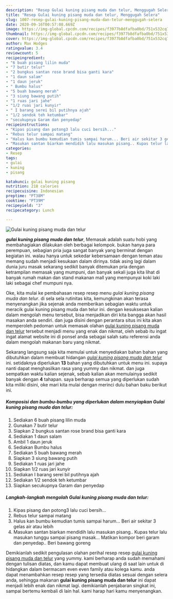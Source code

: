 ```yaml
---
description: "Resep Gulai kuning pisang muda dan telur, Menggugah Selera"
title: "Resep Gulai kuning pisang muda dan telur, Menggugah Selera"
slug: 1007-resep-gulai-kuning-pisang-muda-dan-telur-menggugah-selera
date: 2020-09-16T00:57:08.669Z
image: https://img-global.cpcdn.com/recipes/f3977b8dfafba0bd/751x532cq70/gulai-kuning-pisang-muda-dan-telur-foto-resep-utama.jpg
thumbnail: https://img-global.cpcdn.com/recipes/f3977b8dfafba0bd/751x532cq70/gulai-kuning-pisang-muda-dan-telur-foto-resep-utama.jpg
cover: https://img-global.cpcdn.com/recipes/f3977b8dfafba0bd/751x532cq70/gulai-kuning-pisang-muda-dan-telur-foto-resep-utama.jpg
author: Max Hodges
ratingvalue: 3.4
reviewcount: 5
recipeingredient:
- "6 buah pisang lilin muda"
- "7 butir telur"
- "2 bungkus santan rose brand bisa ganti kara"
- "1 daun salam"
- "1 daun jeruk"
- " Bumbu halus"
- "5 buah bawang merah"
- "3 siung bawang putih"
- "1 ruas jari jahe"
- "1/2 ruas jari kunyir"
- " I barang serei bil putihnya ajah"
- "1/2 sendok teh ketumbar"
- "secukupnya Garam dan penyedap"
recipeinstructions:
- "Kipas pisang dan potong3 lalu cuci bersih..."
- "Rebus telur sampai matang"
- "Halus kan bumbu kemudian tumis sampai harum... Beri air sekitar 3 gelas air atau lebih"
- "Masukan santan biarkan mendidih lalu masukan pisang.. Kupas telur lalu masukan tunggu sampai pisang masak... Matikan kompor beri garam dan penyedap.. Beri bawang goreng"
categories:
- Resep
tags:
- gulai
- kuning
- pisang

katakunci: gulai kuning pisang 
nutrition: 218 calories
recipecuisine: Indonesian
preptime: "PT38M"
cooktime: "PT39M"
recipeyield: "3"
recipecategory: Lunch

---
```



![Gulai kuning pisang muda dan telur](https://img-global.cpcdn.com/recipes/f3977b8dfafba0bd/751x532cq70/gulai-kuning-pisang-muda-dan-telur-foto-resep-utama.jpg)

<b><i>gulai kuning pisang muda dan telur</i></b>, Memasak adalah suatu hobi yang membahagiakan dilakukan oleh berbagai kelompok. bukan hanya para perempuan, sebagian pria juga sangat banyak yang berminat dengan kegiatan ini. walau hanya untuk sekedar kebersamaan dengan teman atau memang sudah menjadi kesukaan dalam dirinya. tidak asing lagi dalam dunia juru masak sekarang sedikit banyak ditemukan pria dengan ketrampilan memasak yang mumpuni, dan banyak sekali juga kita lihat di banyak rumah makan dan stand makanan mall yang mempunyai koki laki laki sebagai chef mumpuni nya.



Oke, kita mulai ke pembahasan resep resep menu <i>gulai kuning pisang muda dan telur</i>. di sela sela rutinitas kita, kemungkinan akan terasa menyenangkan jika sejenak anda memberikan sebagian waktu untuk meracik gulai kuning pisang muda dan telur ini. dengan kesuksesan kalian dalam mengolah menu tersebut, bisa menjadikan diri kita bangga akan hasil masakan anda sendiri. dan juga disini dengan perantara situs ini kita akan memperoleh pedoman untuk memasak olahan <u>gulai kuning pisang muda dan telur</u> tersebut menjadi menu yang enak dan nikmat, oleh sebab itu ingat ingat alamat website ini di ponsel anda sebagai salah satu referensi anda dalam mengolah makanan baru yang nikmat.


Sekarang langsung saja kita memulai untuk menyediakan bahan bahan yang dibutuhkan dalam membuat hidangan <u><i>gulai kuning pisang muda dan telur</i></u> ini. setidaknya diperlukan <b>13</b> bahan yang dibutuhkan untuk menu ini. supaya nanti dapat menghasilkan rasa yang yummy dan nikmat. dan juga sempatkan waktu kalian sejenak, sebab kalian akan memulainya sedikit banyak dengan <b>4</b> tahapan. saya berharap semua yang diperlukan sudah kita miliki disini, oke mari kita mulai dengan merinci dulu bahan baku berikut ini.

<!--inarticleads1-->

##### Komposisi dan bumbu-bumbu yang diperlukan dalam menyiapkan Gulai kuning pisang muda dan telur:

1. Sediakan 6 buah pisang lilin muda
1. Gunakan 7 butir telur
1. Siapkan 2 bungkus santan rose brand bisa ganti kara
1. Sediakan 1 daun salam
1. Ambil 1 daun jeruk
1. Sediakan  Bumbu halus
1. Sediakan 5 buah bawang merah
1. Siapkan 3 siung bawang putih
1. Sediakan 1 ruas jari jahe
1. Siapkan 1/2 ruas jari kunyir
1. Sediakan  I barang serei bil putihnya ajah
1. Sediakan 1/2 sendok teh ketumbar
1. Siapkan secukupnya Garam dan penyedap




<!--inarticleads2-->

##### Langkah-langkah mengolah Gulai kuning pisang muda dan telur:

1. Kipas pisang dan potong3 lalu cuci bersih...
1. Rebus telur sampai matang
1. Halus kan bumbu kemudian tumis sampai harum... Beri air sekitar 3 gelas air atau lebih
1. Masukan santan biarkan mendidih lalu masukan pisang.. Kupas telur lalu masukan tunggu sampai pisang masak... Matikan kompor beri garam dan penyedap.. Beri bawang goreng




Demikianlah sedikit pengulasan olahan perihal resep resep <u>gulai kuning pisang muda dan telur</u> yang yummy. kami berharap anda sudah memahami dengan tulisan diatas, dan kamu dapat membuat ulang di saat lain untuk di hidangkan dalam bermacam even even family atau kolega kamu. anda dapat menambahkan resep resep yang tersedia diatas sesuai dengan selera anda, sehingga makanan <b>gulai kuning pisang muda dan telur</b> ini dapat menjadi lebih enak dan nikmat lagi. demikianlah penjabaran singkat ini, sampai bertemu kembali di lain hal. kami harap hari kamu menyenangkan.
